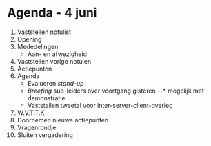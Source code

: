 # Agenda - 4 juni
1. Vaststellen notulist
2. Opening
3. Mededelingen
	* Aan- en afwezigheid
4. Vaststellen vorige notulen
5. Actiepunten
6. Agenda
	* Evalueren *stand-up*
  	* *Breefing* sub-leiders over voortgang gisteren
    		--* mogelijk met demonstratie
  	* Vaststellen tweetal voor inter-server-client-overleg
7. W.V.T.T.K
8. Doornemen nieuwe actiepunten
9. Vragenrondje
10. Sluiten vergadering 
